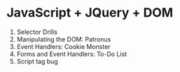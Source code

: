 # JavaScript + JQuery + DOM

1. Selector Drills
2. Manipulating the DOM: Patronus
3. Event Handlers: Cookie Monster
4. Forms and Event Handlers: To-Do List
5. Script tag bug
